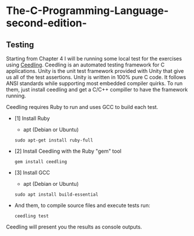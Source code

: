 # The-C-Programming-Language-second-edition-

## Testing
Starting from Chapter 4 I will be running some local test for the exercises using
[Ceedling](http://www.throwtheswitch.org/ceedling). Ceedling is an automated
testing framework for C applications. Unity is the unit test framework provided
with Unity that give us all of the test assertions. Unity is written in 100%
pure C code. It follows ANSI standards while supporting most embedded compiler
quirks. To run them, just install  ceedling and get a C/C++
compiller to have the framework running. 

Ceedling requires Ruby to run and uses GCC to build each test.

* [1] Install Ruby
  * apt (Debian or Ubuntu)

  ```
  sudo apt-get install ruby-full
  ```

* [2] Install Ceedling with the Ruby "gem" tool

  ```
  gem install ceedling
  ```

* [3] Install GCC 
  * apt (Debian or Ubuntu)

  ```
  sudo apt install build-essential
  ```

* And them, to compile source files and execute tests run:

  ```
  ceedling test
  ```

Ceedling will present you the results as console outputs. 

